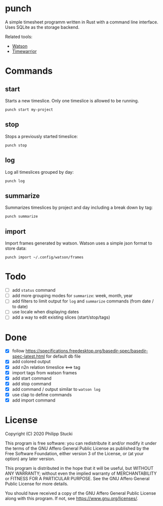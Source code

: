 # punch

A simple timesheet programm written in Rust with a command line interface. Uses SQLite as the storage backend.

Related tools:

- [Watson](https://github.com/TailorDev/Watson)
- [Timewarrior](https://timewarrior.net/)

# Commands

## start

Starts a new timeslice. Only one timeslice is allowed to be running.

`punch start my-project`

## stop

Stops a previously started timeslice:

`punch stop`

## log

Log all timeslices grouped by day:

`punch log`

## summarize

Summarizes timeslices by project and day including a break down by tag:

`punch summarize`

## import

Import frames generated by watson. Watson uses a simple json format to store data:

`punch import ~/.config/watson/frames`

# Todo

- [ ] add `status` command
- [ ] add more grouping modes for `summarize`: week, month, year
- [ ] add filters to limit output for `log` and `summarize` commands (from date / to date)
- [ ] use locale when displaying dates
- [ ] add a way to edit existing slices (start/stop/tags)

# Done

- [x] follow https://specifications.freedesktop.org/basedir-spec/basedir-spec-latest.html for default db file
- [x] add colored output
- [x] add n2n relation timeslice <==> tag
- [x] import tags from watson frames
- [x] add start command
- [x] add stop command
- [x] add command / output similar to `watson log`
- [x] use clap to define commands
- [x] add import command

# License

Copyright (C) 2020 Philipp Stucki

This program is free software: you can redistribute it and/or modify
it under the terms of the GNU Affero General Public License as published
by the Free Software Foundation, either version 3 of the License, or
(at your option) any later version.

This program is distributed in the hope that it will be useful,
but WITHOUT ANY WARRANTY; without even the implied warranty of
MERCHANTABILITY or FITNESS FOR A PARTICULAR PURPOSE. See the
GNU Affero General Public License for more details.

You should have received a copy of the GNU Affero General Public License
along with this program. If not, see <https://www.gnu.org/licenses/>.
